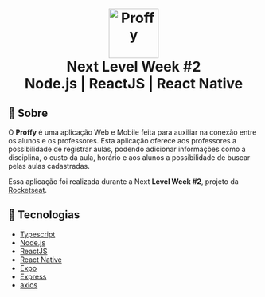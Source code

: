 <h1 align="center">
    <img alt="Proffy" src=".github/logo.svg" height="100px" />
    <br>Next Level Week #2<br/>
    Node.js | ReactJS | React Native
</h1>

## :bookmark: Sobre

O **Proffy** é uma aplicação Web e Mobile feita para auxiliar na conexão entre os alunos e os professores. Esta aplicação oferece aos professores a possibilidade de registrar aulas, podendo adicionar informações como a disciplina, o custo da aula, horário e aos alunos a possibilidade de buscar pelas aulas cadastradas.

Essa aplicação foi realizada durante a Next **Level Week #2**, projeto da [Rocketseat](https://rocketseat.com.br/).

## :rocket: Tecnologias

-  [Typescript](https://www.typescriptlang.org/)
-  [Node.js](https://nodejs.org/en/)
-  [ReactJS](https://reactjs.org/)
-  [React Native](http://facebook.github.io/react-native/)
-  [Expo](https://expo.io/)
-  [Express](https://expressjs.com/)
-  [axios](https://github.com/axios/axios)
